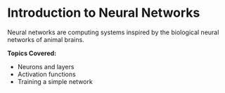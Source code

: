# Introduction to Neural Networks

Neural networks are computing systems inspired by the biological neural networks of animal brains.

**Topics Covered:**
- Neurons and layers
- Activation functions
- Training a simple network
